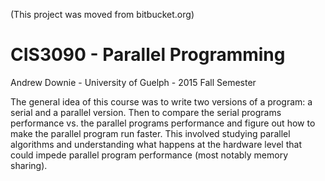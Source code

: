 (This project was moved from bitbucket.org)
# CIS3090 - Parallel Programming
 Andrew Downie - University of Guelph - 2015 Fall Semester
 
 The general idea of this course was to write two versions of a program: a serial and a parallel version.
 Then to compare the serial programs performance vs. the parallel programs performance and figure out how to make the parallel program run faster. 
This involved studying parallel algorithms and understanding what happens at the hardware level that could impede parallel program performance (most notably memory sharing).
